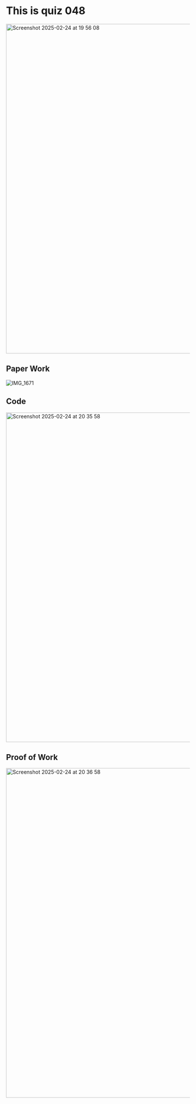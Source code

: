 # This is quiz 048

<img width="900" alt="Screenshot 2025-02-24 at 19 56 08" src="https://github.com/user-attachments/assets/fdad051b-a6b7-4277-a1de-f061ac8b760e" />

## Paper Work

![IMG_1671](https://github.com/user-attachments/assets/4fe27c22-dda9-4274-9e97-f26ab4fc36e2)
 

## Code
<img width="900" alt="Screenshot 2025-02-24 at 20 35 58" src="https://github.com/user-attachments/assets/bf105ce8-8199-474a-8f4c-8b6ab572a790" />


## Proof of Work

<img width="900" alt="Screenshot 2025-02-24 at 20 36 58" src="https://github.com/user-attachments/assets/c6f5cc70-337a-48cf-9bbf-e64dadcdc530" />
